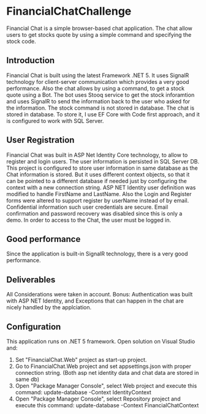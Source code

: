 # FinancialChatChallenge
Financial Chat is a simple browser-based chat application. The chat allow users to get stocks quote by using a simple command and specifying the stock code.

## Introduction
Financial Chat is built using the latest Framework .NET 5. It uses SignalR technology for client-server communication which provides a very good performance.
Also the chat allows by using a command, to get a stock quote using a Bot. The bot uses Stooq service to get the stock inforamtion 
and uses SignalR to send the information back to the user who asked for the information. The stock command is not stored in database.
The chat is stored in database. To store it, I use EF Core with Code first approach, and it is configured to work with SQL Server.

## User Registration
Financial Chat was built in ASP Net Identity Core technology, to allow to register and login users. The user information is persisted in SQL Server DB.
This project is configured to store user information in same database as the Chat information is stored. But it uses different context objects, so that
it can be pointed to a different database if needed just by configuring the context with a new connection string.
ASP NET Identity user definition was modified to handle FirstName and LastName. Also the Login and Register forms were altered to support register by 
userName instead of by email. Confidential information such user credentials are secure.
Email confirmation and password recovery was disabled since this is only a demo. In order to access to the Chat, the user must be logged in.

## Good performance
Since the application is built-in SignalR technology, there is a very good performance.

## Deliverables
All Considerations were taken in account.
Bonus: Authentication was built with ASP NET Identity, and Exceptions that can happen in the chat are nicely handled by the applciation.

## Configuration
This application runs on .NET 5 framework. Open solution on Visual Studio and:

1. Set "FinancialChat.Web" project as start-up project.
2. Go to FinancialChat.Web project and set appsettings.json with proper connection string. (Both asp net identity data and chat data are stored in same db)
3. Open "Package Manager Console", select Web project and execute this command: update-database -Context IdentityContext
4. Open "Package Manager Console", select Repository project and execute this command: update-database -Context FinancialChatContext
